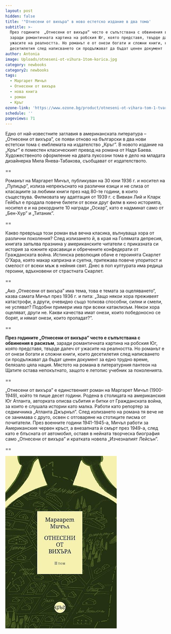 ```yaml
---
layout: post
hidden: false
title: '"Отнесени от вихъра" в ново естетско издание в два тома'
subtitle: >-
  През годините  „Отнесени от вихъра“ често е съпътствана с обвинения в расизъм,
  заради романтичната картина на робския Юг, която представя, твърде далеч от
  ужасите на реалността. Но романът е от онези богати и сложни книги, които
  десетилетия след написването си продължават да бъдат ценен документ
author: Antonia
image: Uploads/otneseni-ot-vihura-1tom-korica.jpg
category: newbooks
category2: newbooks
tags:
  - Маргарет Мичъл
  - Отнесени от вихъра
  - нова книга
  - роман
  - Кръг
ozone-link: 'https://www.ozone.bg/product/otneseni-ot-vihara-tom-1-tvardi-koritsi-krag'
schedule: ''
pageviews: 71
---
```

Едно от най-известните заглавия в американската литература – „Отнесени от вихъра”, се появи отново на български в два нови естетски тома с емблемата на издателство „Кръг”. В новото издание на „Кръг” е поместен класическият превод на романа от Надя Баева. Художественото оформление на двата луксозни тома е дело на младата дизайнерка Мила Янева-Табакова, съобщават от издателството.

\==

Романът на Маргарет Мичъл, публикуван на 30 юни 1936 г. и носител на „Пулицър”, излиза непрекъснато на различни езици и не слиза от класациите за любими книги през над 80-те години, в които съществува. Филмовата му адаптация от 1939 г. с Вивиан Лий и Кларк Гейбъл е продала повече билети от всеки друг филм в кино историята, носител е и на рекордните 10 награди „Оскар”, като е надминат само от „Бен-Хур” и „Титаник”.  

\==

Какво превръща този роман във вечна класика, вълнуваща хора от различни поколения? След излизането й, в края на Голямата депресия, книгата запълва празнина у американските читатели с приказната си история за южните красавици и обречените конфедерати от Гражданската война. Истинска революция обаче е героинята Скарлет О’Хара, която макар капризна и суетна, притежава повече упоритост и смелост от всеки мъж в нейния свят. Днес в поп културата има редица героини, вдъхновени от страстната Скарлет. 

\==

„Ако „Отнесени от вихъра” има тема, това е темата за оцеляването“, казва самата Мичъл през 1936 г. и пита: „Защо някои хора преживеят катастрофи, а други, очевидно също толкова способни, силни и смели, не успяват? Подобни примери има при всеки катаклизъм. Някои хора оцеляват, други не. Какви качества имат онези, които победоносно се борят, и нямат онези, които пропадат?”.

\==

**През годините  „Отнесени от вихъра“ често е съпътствана с обвинения в расизъм**, заради романтичната картина на робския Юг, която представя, твърде далеч от ужасите на реалността. Но романът е от онези богати и сложни книги, които десетилетия след написването си продължават да бъдат ценен документ за едно трудно време, белязало цяла нация. Мястото на романа в литературния пантеон на Щатите остава непокътнато, защото е летопис учебник за поколенията.

\==

„Отнесени от вихъра” е единственият роман на Маргарет Мичъл (1900-1949), който тя пише десет години. Родена в столицата на американския Юг Атланта, авторката описва събития и битки от Гражданската война, за които е слушала истории като малка. Работи като репортер за седмичника „Атланта Джърнъл”. След излизането на романа тя вече не се занимава с друго, освен с отговаряне на стотиците писма от почитатели. През военните години 1941-1945-а, Мичъл работи за Американския червен кръст, а внезапната ѝ смърт през 1949-а, след като е блъсната от автомобил, оставя в нейната творческа биография само „Отнесени от вихъра” и кратката новела „Изчезналият Лейсън”.

\==

![](/Uploads/otneseni-ot-vihura-2tom-korica.jpg)